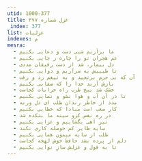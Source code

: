 ```yaml
---
utid: 1000-377
title: غزل شماره ۳۷۷
_index: 377
list: غزلیات
indexes: م
mesra:
  - ما برآریم شبی دست و دعایی بکنیم
  - غم هجران تو را چاره ز جایی بکنیم
  - دل بیمار، شد از دست رفیقان مددی
  - تا طبیبش به سرآریم و دوایی بکنیم
  - آن که بی جرم برنجید و به تیغم زد و رفت
  - بازش آرید خدا را که صفایی بکنیم
  - خشک شد بیخ طرب راه خرابات کجاست
  - تا در آن آب و هوا نشو و نمایی بکنیم
  - مدد از خاطر رندان طلب ای دل ورنه
  - کار صعب است مبادا که خطایی بکنیم
  - در ره نفس کزو سینه ما بتکده شد
  - تیر آهی بگشاییم و غزایی بکنیم
  - سایه طایر کم حوصله کاری نکند
  - طلب از سایه میمون همایی بکنیم
  - دلم از پرده بشد حافظ خوش لهجه کجاست
  - تا به قول و غزلش سازِ نوایی بکنیم
---
```


